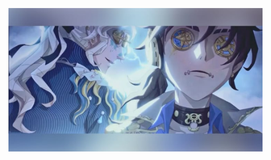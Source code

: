 ![alt text](https://github.com/omor0s/frowns/blob/e6275390cc2353fd70721b087cd1792fbe9c17f6/download%20(42).png)
